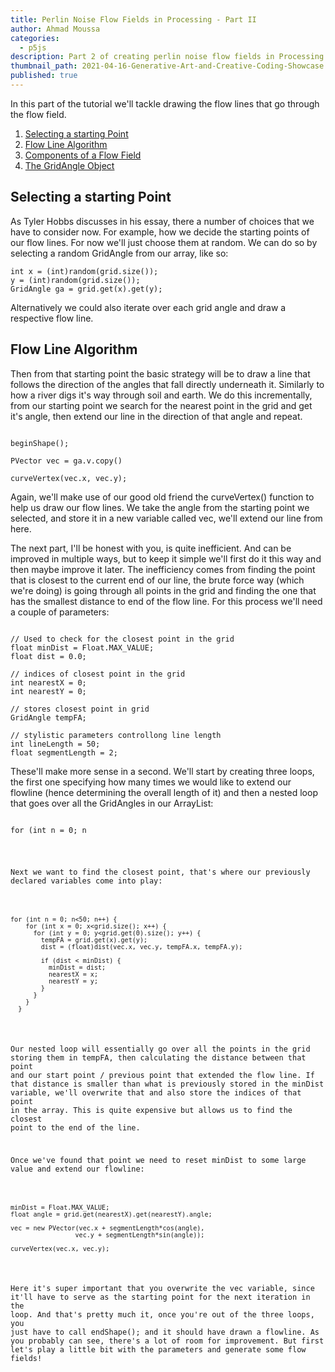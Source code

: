 ```yaml
---
title: Perlin Noise Flow Fields in Processing - Part II
author: Ahmad Moussa
categories:
  - p5js
description: Part 2 of creating perlin noise flow fields in Processing.
thumbnail_path: 2021-04-16-Generative-Art-and-Creative-Coding-Showcase.png
published: true
---
```


In this part of the tutorial we'll tackle drawing the flow lines that go through the flow field.

1. <a href='#start'>Selecting a starting Point</a>
2. <a href='#algo'>Flow Line Algorithm</a>
3. <a href='#make'>Components of a Flow Field</a>
4. <a href='#ga'>The GridAngle Object</a>

<h2><a name='start'>Selecting a starting Point</a></h2>
As Tyler Hobbs discusses in his essay, there a number of choices that we have to consider now. For example, how we decide the starting points of our flow lines. For now we'll just choose them at random. We can do so by selecting a random GridAngle from our array, like so:

<pre><code>int x = (int)random(grid.size());
y = (int)random(grid.size());
GridAngle ga = grid.get(x).get(y);
</code></pre>

Alternatively we could also iterate over each grid angle and draw a respective flow line.

<h2><a name='algo'>Flow Line Algorithm</a></h2>

Then from that starting point the basic strategy will be to draw a line that follows the direction of the angles that fall directly underneath it. Similarly to how a river digs it's way through soil and earth. We do this incrementally, from our starting point we search for the nearest point in the grid and get it's angle, then extend our line in the direction of that angle and repeat.

<pre><code>
beginShape();

PVector vec = ga.v.copy()
                          
curveVertex(vec.x, vec.y);
</code></pre>

Again, we'll make use of our good old friend the curveVertex() function to help us draw our flow lines. We take the angle from the starting point we selected, and store it in a new variable called vec, we'll extend our line from here.

The next part, I'll be honest with you, is quite inefficient. And can be improved in multiple ways, but to keep it simple we'll first do it this way and then maybe improve it later. The inefficiency comes from finding the point that is closest to the current end of our line, the brute force way (which we're doing) is going through all points in the grid and finding the one that has the smallest distance to end of the flow line. For this process we'll need a couple of parameters:

<pre><code>
// Used to check for the closest point in the grid
float minDist = Float.MAX_VALUE;
float dist = 0.0;

// indices of closest point in the grid
int nearestX = 0;
int nearestY = 0;

// stores closest point in grid
GridAngle tempFA;

// stylistic parameters controllong line length
int lineLength = 50;
float segmentLength = 2;
</code></pre>

These'll make more sense in a second. We'll start by creating three loops, the first one specifying how many times we would like to extend our flowline (hence determining the overall length of it) and then a nested loop that goes over all the GridAngles in our ArrayList:

<pre><code>
for (int n = 0; n<lineLength; n++) {
   for (int x = 0; x&lt;grid.size(); x++) {
     for (int y = 0; y&lt;grid.get(0).size(); y++) {
     }
   }
 }
</code></pre>

Next we want to find the closest point, that's where our previously declared variables come into play:

<pre><code>
for (int n = 0; n<50; n++) {
    for (int x = 0; x&lt;grid.size(); x++) {
      for (int y = 0; y&lt;grid.get(0).size(); y++) {
        tempFA = grid.get(x).get(y);
        dist = (float)dist(vec.x, vec.y, tempFA.x, tempFA.y);

        if (dist &lt; minDist) {
          minDist = dist;
          nearestX = x;
          nearestY = y;
        }
      }
    }
  }
</code></pre>

Our nested loop will essentially go over all the points in the grid storing them in tempFA, then calculating the distance between that point and our start point / previous point that extended the flow line. If that distance is smaller than what is previously stored in the minDist variable, we'll overwrite that and also store the indices of that point in the array. This is quite expensive but allows us to find the closest point to the end of the line.

Once we've found that point we need to reset minDist to some large value and extend our flowline:
<pre><code>
minDist = Float.MAX_VALUE;
float angle = grid.get(nearestX).get(nearestY).angle;

vec = new PVector(vec.x + segmentLength*cos(angle),
                 vec.y + segmentLength*sin(angle));

curveVertex(vec.x, vec.y);
</code></pre>

Here it's super important that you overwrite the vec variable, since it'll have to serve as the starting point for the next iteration in the loop. And that's pretty much it, once you're out of the three loops, you just have to call endShape(); and it should have drawn a flowline. As you probably can see, there's a lot of room for improvement. But first let's play a little bit with the parameters and generate some flow fields!
